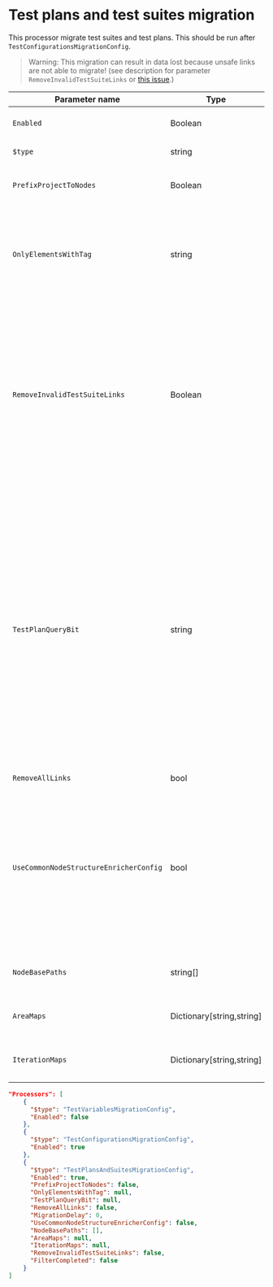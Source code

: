 # Test plans and test suites migration

This processor migrate test suites and test plans. This should be run after `TestConfigurationsMigrationConfig`.

> Warning: This migration can result in data lost because unsafe links are not able to migrate! (see description for parameter `RemoveInvalidTestSuiteLinks` or [this issue](https://github.com/nkdAgility/azure-devops-migration-tools/issues/178).)

| Parameter name                         | Type     | Description                                 | Default Value                            |
|----------------------------------------|----------|---------------------------------------------|------------------------------------------|
| `Enabled`                              | Boolean  | Active the processor if it true.            | false
| `$type`                                | string   | The name of the processor                   | TestPlansAndSuitesMigrationConfig
| `PrefixProjectToNodes`                 | Boolean  | Prefix the nodes with the new project name. | false
| `OnlyElementsWithTag`                  | string   | The tag name that is present on all elements that must be migrated. If this option isn't present this processor will migrate all. | null
| `RemoveInvalidTestSuiteLinks`          | Boolean  | This option will skip invalid links. That is usually happened if in a test plan is a link to a tfvc changeset in the test case.<br>If that option is false you get an error if you have unsaved links like this in your test plan. If it true you only get a warning. | false
| `TestPlanQueryBit`                     | string   | Filtering conditions to decide whether to migrate a test plan or not. When provided, this partial query is added after `Select * From TestPlan Where` when selecting test plans. Among filtering options, `AreaPath`, `PlanName` and `PlanState` are known to work. There is unfortunately no documentation regarding the available fields. | null
| `RemoveAllLinks`                       | bool
| `UseCommonNodeStructureEnricherConfig` | bool     | Indicates whether the configuration for node structure transformation should be taken from the common enricher configs. Otherwise the configuration elements below are used | false
| `NodeBasePaths`                        | string[] | See documentation for [NodeStructure](Reference/WorkItemMigrationConfig.md)
| `AreaMaps`                             | Dictionary[string,string] | See documentation for [NodeStructure](WorkItemMigrationConfig.md)
| `IterationMaps`                        | Dictionary[string,string] | See documentation for [NodeStructure](WorkItemMigrationConfig.md)

```json
"Processors": [
    {
      "$type": "TestVariablesMigrationConfig",
      "Enabled": false
    },
    {
      "$type": "TestConfigurationsMigrationConfig",
      "Enabled": true
    },
    {
      "$type": "TestPlansAndSuitesMigrationConfig",
      "Enabled": true,
      "PrefixProjectToNodes": false,
      "OnlyElementsWithTag": null,
      "TestPlanQueryBit": null,
      "RemoveAllLinks": false,
      "MigrationDelay": 0,
      "UseCommonNodeStructureEnricherConfig": false,
      "NodeBasePaths": [],
      "AreaMaps": null,
      "IterationMaps": null,
      "RemoveInvalidTestSuiteLinks": false,
      "FilterCompleted": false
    }
]
```
